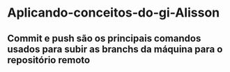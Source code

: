 <h1> Aplicando-conceitos-do-gi-Alisson </h1> 
<h2>Commit e push são os principais comandos usados para subir as branchs da máquina para o repositório remoto</h2>
